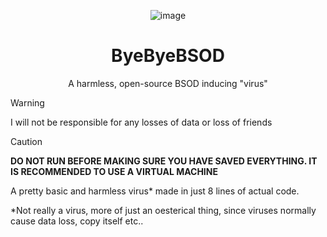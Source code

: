 <div align="center">

 ![image](https://github.com/Dismalitie/ByeByeBSOD/assets/118924562/0967b3c2-7fbc-49fe-8e11-6e9e759728aa)



 # ByeByeBSOD

 A harmless, open-source BSOD inducing "virus"
</div>

> [!WARNING]
> I will not be responsible for any losses of data or loss of friends

> [!CAUTION]
> **DO NOT RUN BEFORE MAKING SURE YOU HAVE SAVED EVERYTHING. IT IS RECOMMENDED TO USE A VIRTUAL MACHINE**

A pretty basic and harmless virus* made in just 8 lines of actual code.

*Not really a virus, more of just an oesterical thing, since viruses normally cause data loss, copy itself etc..
